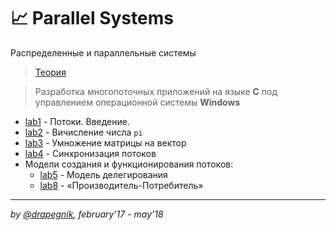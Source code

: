 # 📈 Parallel Systems

Распределенные и параллельные системы

> [Теория](https://drapegnik.github.io/bsu/programming/parallel-systems/theory.pdf)

> Разработка многопоточных приложений на языке **С** под управлением операционной системы **Windows**

- [lab1](https://github.com/Drapegnik/bsu/tree/master/programming/parallel-systems/lab1) - Потоки. Введение.
- [lab2](https://github.com/Drapegnik/bsu/tree/master/programming/parallel-systems/lab2) - Вичисление числа `pi`
- [lab3](https://github.com/Drapegnik/bsu/tree/master/programming/parallel-systems/lab3) - Умножение матрицы на вектор
- [lab4](https://github.com/Drapegnik/bsu/tree/master/programming/parallel-systems/lab4) - Синхронизация потоков
- Модели создания и функционирования потоков:
  - [lab5](https://github.com/Drapegnik/bsu/tree/master/programming/parallel-systems/lab5) - Модель делегирования
  - [lab8](https://github.com/Drapegnik/bsu/tree/master/programming/parallel-systems/lab8) - «Производитель-Потребитель»

---

_by [@drapegnik](https://github.com/Drapegnik), february'17 - may'18_
